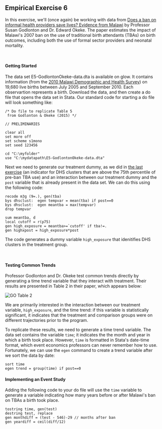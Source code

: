 ## Empirical Exercise 6  

In this exercise, we'll (once again) be working with data from 
[Does a ban on informal health providers save lives? Evidence from Malawi](https://www.ncbi.nlm.nih.gov/pmc/articles/PMC4677333/) 
by Professor Susan Godlonton and Dr. Edward Okeke.  The paper estimates the impact of Malawi's 2007 ban on the use of 
traditional birth attendants (TBAs) on birth outcomes, including both the use of formal sector providers and neonatal mortality.

<br>

#### Getting Started

The data set E5-GodlontonOkeke-data.dta is available on glow.  It contains information (from the 
[2010 Malawi Demographic and Health Survey](https://dhsprogram.com/methodology/survey/survey-display-333.cfm)) 
on 19,680 live births between July 2005 and September 2010.  Each observartion represents a birth.  Download the data, and then create 
a do file that opens the data set in Stata.  Our standard code for starting a do file will look something like:

``` 
/* Do file to replicate Table 5 
 from Godlonton & Okeke (2015) */

// PRELIMINARIES

clear all
set more off
set scheme s1mono
set seed 123456

cd "C:\myfolder"
use "C:\mydatapath\E5-GodlontonOkeke-data.dta"
```

Next we need to generate our treatment dummy, as we did in [the last exercise](https://pjakiela.github.io/ECON379/exercises/E5-DD2) (an 
indicator for DHS clusters that are above the 75th percentile of pre-ban TBA use) and 
an interaction between our treatment dummy and the `post` variable that is already present in 
the data set.  We can do this using the following code:

```
recode m3g (9=.), gen(tba)
bys dhsclust:  egen tempvar = mean(tba) if post==0
bys dhsclust:  egen meantba = max(tempvar)
drop tempvar

sum meantba, d
local cutoff = r(p75)
gen high_exposure = meantba>=`cutoff' if tba!=. 
gen highxpost = high_exposure*post
```

The code generates a dummy variable `high_exposure` that idenitifies DHS clusters in the 
treatment group.

<br>

#### Testing Common Trends  

Professor Godlonton and Dr. Okeke test common trends directly by generating a 
time trend variable that they interact with treatment.  Their results are 
presented in Table 2 in their paper, which appears below:

![GO Table 2](https://pjakiela.github.io/ECON379/exercises/E6-DD3/GO-Tab2.png)

We are primarily interested in the interaction between our treatment variable, 
`high_exposure`, and the time trend:  if this variable is statistically significant, 
it indicates that the treatment and comparison groups were on different trajectories 
prior to the program.  

To replicate these results, we need to generate a time trend variable.  The data set 
contains the variable `time`; it indicates the the month and year in which a birth 
took place. However, `time` is formatted in Stata's date-time format, which event 
economics professors can never remember how to use.  Fortunately, we can use 
the `egen` command to create a trend variable after we sort the data by date:

```
sort time
egen trend = group(time) if post==0
```



#### Implementing an Event Study

Adding the following code 
to your do file will use the `time` variable to generate a variable indicating how 
many years before or after Malawi's ban on TBAs a birth took place.  

```
tostring time, gen(test)
destring test, replace
gen monthdiff = (test - 546)-29 // months after ban
gen yeardiff = ceil(diff/12)
```
